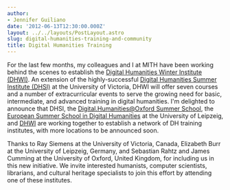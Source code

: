 ```yaml
---
author:
- Jennifer Guiliano
date: '2012-06-13T12:30:00.000Z'
layout: ../../layouts/PostLayout.astro
slug: digital-humanities-training-and-community
title: Digital Humanities Training
---
```


For the last few months, my colleagues and I at MITH have been working behind the scenes to establish the [Digital Humanities Winter Institute (DHWI)](http://mith.umd.edu/research/dhwi-2013/ "DHWI 2013"). An extension of the highly-successful [Digital Humanities Summer Institute (DHSI)](http://www.dhsi.org) at the University of Victoria, DHWI will offer seven courses and a number of extracurricular events to serve the growing need for basic, intermediate, and advanced training in digital humanities. I'm delighted to announce that DHSI, the [Digital.Humanities@Oxford Summer School](http://digital.humanities.ox.ac.uk/dhoxss/), the [European Summer School in Digital Humanities](http://www.culingtec.uni-leipzig.de/ESU_C_T/) at the University of Leipzeig, and [DHWI](http://mith.umd.edu/dhwi/) are working together to establish a network of DH training institutes, with more locations to be announced soon.

Thanks to Ray Siemens at the University of Victoria, Canada, Elizabeth Burr at the University of Leipzeig, Germany, and Sebastian Rahtz and James Cumming at the University of Oxford, United Kingdom, for including us in this new initiative. We invite interested humanists, computer scientists, librarians, and cultural heritage specialists to join this effort by attending one of these institutes.
